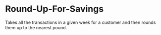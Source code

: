 # Round-Up-For-Savings
Takes all the transactions in a given week for a customer and then rounds them up to the nearest pound.

